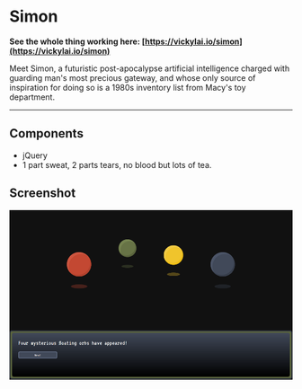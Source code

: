 # Simon

**See the whole thing working here: [https://vickylai.io/simon](https://vickylai.io/simon)**

Meet Simon, a futuristic post-apocalypse artificial intelligence charged with guarding man's most precious gateway, and whose only source of inspiration for doing so is a 1980s inventory list from Macy's toy department.

***

## Components  
* jQuery
* 1 part sweat, 2 parts tears, no blood but lots of tea.

## Screenshot

![Suddenly... a wild screenshot appears!](/simon.png)
